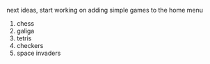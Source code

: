 next ideas, start working on adding simple games to the home menu

1. chess
2. galiga
3. tetris
4. checkers
5. space invaders